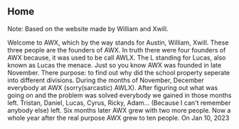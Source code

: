 ## Home
Note: Based on the website made by William and Xwill.

Welcome to AWX, which by the way stands for Austin, William, Xwill. These three people are the founders of AWX. In truth there were four founders of AWX because, it was used to be call AWLX. The L standing for Lucas, also known as Lucas the menace. Just so you know AWX was founded in late November. There purpose: to find out why did the school property seperate into different divisions. During the months of November, December everybody at AWX (sorry(sarcastic) AWLX). After figuring out what was going on and the problem was solved everybody we gained in those months left. Tristan, Daniel, Lucas, Cyrus, Ricky, Adam... (Because I can't remember anybody else) left. Six months later AWX grew with two more people. Now a whole year after the real purpose AWX grew to ten people. On Jan 10, 2023 
